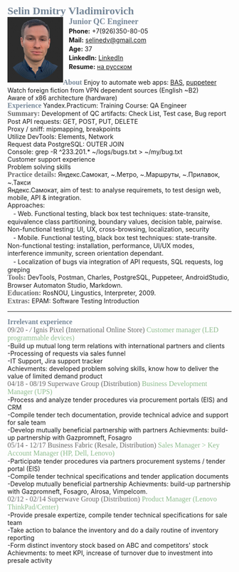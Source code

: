 <font size="5" color="778899" face="Trebuchet MS"> <b>Selin Dmitry Vladimirovich</b> </font> <br clear="side"/>
<img src="https://raw.githubusercontent.com/Selinedv/selinedv.github.io/main/smallphoto.jpg" align="left" alt="image" width="125" /> <cut/>
ㅤ<font size="4" color="778899" face="Trebuchet MS"><b>Junior QC Engineer</b></font><br clear="">
ㅤ**Phone:** +7(926)350-80-05 <br clear="">
ㅤ**Mail:** selinedv@gmail.com <br clear="">
ㅤ**Age:** 37 <br clear="">
ㅤ**LinkedIn:** [LinkedIn](https://linkedin.com/in/dmitry-selin-a71085211 "Click to access, care VPN") <br clear="">
ㅤ**Resume:** [на русском](https://github.com/Selinedv/selinedv.github.io/raw/main/Selin%20QC%20trainee____.pdf "Click to load")<br clear=""> <br clear="">
<font size="3" color="778899" face="Trebuchet MS"><b>About</b></font>
Enjoy to automate web apps: [BAS](https://youtu.be/4l94BWbky_o "Click for Youtube. Send promo letters to distinct e-mails. Details on algorithm is in summary under video; rec for 1,25 speed"), [puppeteer](https://youtu.be/hSY4BcvlmOI "Click for Youtube. Auto-update a CV on hh website; antibot capture is workarounded")<br clear="">
Watch foreign fiction from VPN dependent sources (English ~B2) <br clear=""/>
Aware of x86 architecture (hardware) <br clear="">
<font size="3" color="778899" face="Trebuchet MS"><b>Experience</b></font>
Yandex.Practicum: Training Course: QA Engineer <br clear="">
<font size="3" color="696969" face="Trebuchet MS"><b>Summary:</b></font>
Development of QC artifacts: Check List, Test case, Bug report <br clear=""/>
Post API requests: GET, POST, PUT, DELETE <br clear=""/>
Proxy / sniff: mipmapping, breakpoints <br clear=""/>
Utilize DevTools: Elements, Network <br clear=""/>
Request data PostgreSQL: OUTER JOIN <br clear=""/>
Console: grep -R ^233.201.* ~/logs/bugs.txt > ~/my/bug.txt <br clear=""/>
Customer support experience<br clear=""/>
Problem solving skills<br clear=""/>
<font size="3" color="696969" face="Trebuchet MS"><b>Practice details:</b></font>
Яндекс.Самокат, ~.Метро, ~.Маршруты, ~.Прилавок, ~.Такси <br clear=""/>
Яндекс.Самокат, aim of test: to analyse requiremets, to test design web, mobile, API &  integration.     
Approaches: <br clear=""/>
ㅤ- Web. Functional testing, black box test techniques: state-transite, equivalence class partitioning, boundary values, decision table, pairwise. Non-functional testing: UI, UX, cross-browsing, localization, security <br clear=""/>
ㅤ- Mobile. Functional testing, black box test techniques: state-transite. Non-functional testing: installation, performance, UI/UX modes, interference immunity, screen orientation dependant. <br clear=""/>
ㅤ- Localization of bugs via integration of API requests, SQL requests, log greping <br clear="">
<font size="3" color="696969" face="Trebuchet MS"><b>Tools:</b></font>
 DevTools, Postman, Charles, PostgreSQL, Puppeteer, AndroidStudio, Browser Automaton Studio, Markdown.<br clear="">
<font size="3" color="696969" face="Trebuchet MS"><b>Education:</b></font> 
RosNOU, Lingustics, Interpreter, 2009.<br clear="">
<font size="3" color="696969" face="Trebuchet MS"><b>Extras:</b></font>
EPAM: Software Testing Introduction <br clear="">

***

<font size="3" color="778899" face="Trebuchet MS"><b>Irrelevant experience</b></font>
<br clear=""><font size="3" color="696969" face="Trebuchet MS">09/20 - _/_ Ignis Pixel (International Online Store)</font>
<font size="3" color="8FBC8F" face="Trebuchet MS">Customer manager (LED programmable devices)</font><br clear=""/> 
-Build up mutual long term relations with international partners and clients<br clear=""> 
-Processing of requests via sales funnel<br clear=""> 
-IT Support, Jira support tracker<br clear=""> 
Achievments: developed problem solving skills, know how to deliver the value of limited demand product</font><br clear="">
<font size="3" color="696969" face="Trebuchet MS">04/18 - 08/19 Superwave Group (Distribution)</font>
<font size="3" color="8FBC8F" face="Trebuchet MS">Business Development Manager (UPS)</font><br clear=""/>
-Process and analyze tender procedures via procurement portals (EIS) and CRM <br clear="">
-Compile tender tech documentation, provide technical advice and support for sale team <br clear="">
-Develop mutually beneficial partnership with partners
Achievments: build-up partnership with Gazpromneft, Fosagro<br clear=""/>
<font size="3" color="696969" face="Trebuchet MS">05/14 - 12/17 Business Fabric (Resale, Distribution)</font>
<font size="3" color="8FBC8F" face="Trebuchet MS"> Sales Manager > Key Account Manager (HP, Dell, Lenovo)</font><br clear=""/>
-Participate tender prоcedures via partners procurement systems / tender portal (EIS) <br clear="">
-Compile tender technical specifications and tender application documents <br clear="">
-Develop mutually beneficial partnership
Achievments: build-up partnership with Gazpromneft, Fosagro, Alrosa, Vimpelcom.<br clear="">
<font size="3" color="696969" face="Trebuchet MS">02/12 - 02/14 Superwave Group (Distribution)</font>
<font size="3" color="8FBC8F" face="Trebuchet MS">Product Manager (Lenovo ThinkPad/Center)</font><br clear=""/>
-Provide presale expertize, compile tender technical specifications for sale team <br clear=""/>
-Take action to balance the inventory and do a daily routine of inventory reporting <br clear=""/>
-Form distinct inventory stock based on ABC and competitors' stock <br clear=""/>
Achievments: to meet KPI, increase of turnover due to investment into presale activity